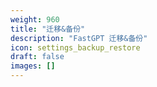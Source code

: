 ```yaml
---
weight: 960
title: "迁移&备份"
description: "FastGPT 迁移&备份"
icon: settings_backup_restore
draft: false
images: []
---
```

<!-- 960~970 -->